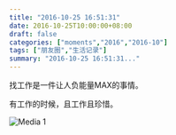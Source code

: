 ```yaml
---
title: "2016-10-25 16:51:31"
date: 2016-10-25T10:00:00+08:00
draft: false
categories: ["moments","2016","2016-10"]
tags: ["朋友圈","生活记录"]
summary: "2016-10-25 16:51:31..."
---
```


找工作是一件让人负能量MAX的事情。

有工作的时候，且工作且珍惜。

![Media 1](/Moments/photos/2016-10-25/201610251651310.jpg)


